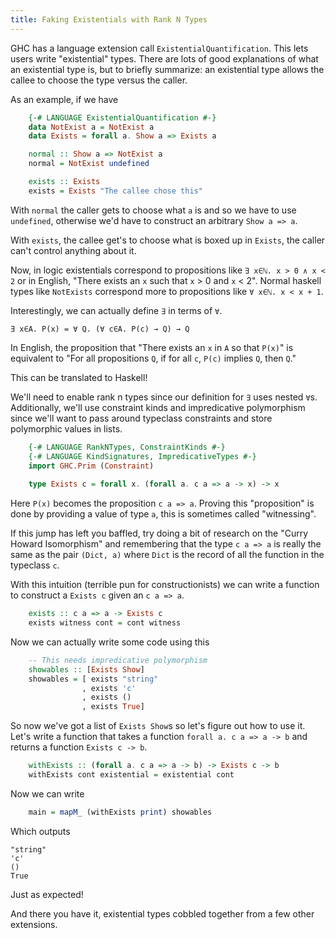 ```yaml
---
title: Faking Existentials with Rank N Types
---
```


GHC has a language extension call `ExistentialQuantification`. This lets
users write "existential" types. There are lots of good explanations
of what an existential type is, but to briefly summarize: an existential
type allows the callee to choose the type versus the caller.

As an example, if we have

``` haskell
    {-# LANGUAGE ExistentialQuantification #-}
    data NotExist a = NotExist a
    data Exists = forall a. Show a => Exists a

    normal :: Show a => NotExist a
    normal = NotExist undefined

    exists :: Exists
    exists = Exists "The callee chose this"
```

With `normal` the caller gets to choose what `a` is and so we have to
use `undefined`, otherwise we'd have to construct an arbitrary `Show a => a`.

With `exists`, the callee get's to choose what is boxed up in `Exists`, the
caller can't control anything about it.

Now, in logic existentials correspond to propositions like
`∃ x∈ℕ. x > 0 ∧ x < 2` or in English,
"There exists an `x` such that `x` > 0 and `x` < 2". Normal haskell types
like `NotExists` correspond more to propositions like `∀ x∈ℕ. x < x + 1`.

Interestingly, we can actually define `∃` in terms of `∀`.

    ∃ x∈A. P(x) = ∀ Q. (∀ c∈A. P(c) → Q) → Q

In English, the proposition that "There exists an `x` in `A` so that `P(x)`" is
equivalent to "For all propositions `Q`, if for all `c`, `P(c)` implies `Q`, then `Q`."

This can be translated to Haskell!

We'll need to enable rank n types since our definition for `∃` uses nested `∀`s.
Additionally, we'll use constraint kinds and impredicative polymorphism since we'll want to pass around typeclass constraints
and store polymorphic values in lists.

``` haskell
    {-# LANGUAGE RankNTypes, ConstraintKinds #-}
    {-# LANGUAGE KindSignatures, ImpredicativeTypes #-}
    import GHC.Prim (Constraint)
    
    type Exists c = forall x. (forall a. c a => a -> x) -> x
```

Here `P(x)` becomes the proposition `c a => a`. Proving this "proposition" is done by providing a value of type `a`,
this is sometimes called "witnessing".

If this jump has left you baffled, try doing a bit of research on the "Curry Howard Isomorphism"
and remembering that the type `c a => a` is really the same as the pair `(Dict, a)` where `Dict` is
the record of all the function in the typeclass `c`.

With this intuition (terrible pun for constructionists) we can write a function to construct a `Exists c` given
an `c a => a`.

``` haskell
    exists :: c a => a -> Exists c
    exists witness cont = cont witness
```

Now we can actually write some code using this

``` haskell
    -- This needs impredicative polymorphism
    showables :: [Exists Show]
    showables = [ exists "string"
                , exists 'c'
                , exists ()
                , exists True]
```

So now we've got a list of `Exists Show`s so let's figure out how to use it.
Let's write a function that takes a function `forall a. c a => a -> b` and
returns a function `Exists c -> b`.

``` haskell
    withExists :: (forall a. c a => a -> b) -> Exists c -> b
    withExists cont existential = existential cont
```

Now we can write

``` haskell
    main = mapM_ (withExists print) showables
```

Which outputs

    "string"
    'c'
    ()
    True

Just as expected!

And there you have it, existential types cobbled together from a few other extensions.

